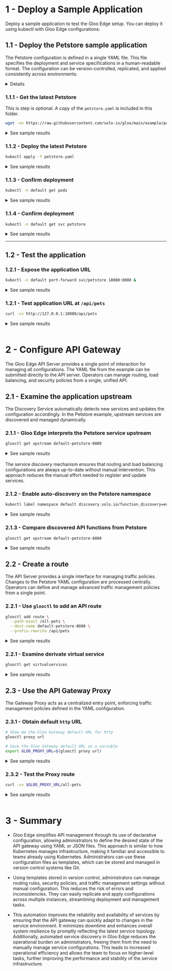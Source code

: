 # 1 - Deploy a Sample Application
Deploy a sample application to test the Gloo Edge setup. You can deploy it using kubectl with Gloo Edge configurations:

## 1.1 - Deploy the Petstore sample application
The Petstore configuration is defined in a single YAML file. This file specifies the deployment and service specifications in a human-readable format. The configuration can be version-controlled, replicated, and applied consistently across environments.

<details>

```yaml
##########################
#                        #
#        Example         #
#        Service         #
#                        #
#                        #
##########################
# petstore service
apiVersion: apps/v1
kind: Deployment
metadata:
  labels:
    app: petstore
  name: petstore
  namespace: default
spec:
  selector:
    matchLabels:
      app: petstore
  replicas: 1
  template:
    metadata:
      labels:
        app: petstore
    spec:
      containers:
      - image: soloio/petstore-example:latest
        name: petstore
        ports:
        - containerPort: 8080
          name: http
---
apiVersion: v1
kind: Service
metadata:
  name: petstore
  namespace: default
  labels:
    service: petstore
spec:
  ports:
  - name: http
    port: 8080
    protocol: TCP
  selector:
    app: petstore
```
</details>

### 1.1.1 - Get the latest Petstore
This is step is optional. A copy of the `petstore.yaml` is included in this folder. 
```bash
wget -nv https://raw.githubusercontent.com/solo-io/gloo/main/example/petstore/petstore.yaml -O petstore.yaml
```

<details>
<summary>See sample results</summary>

```
2024-06-04 15:22:37 URL:https://raw.githubusercontent.com/solo-io/gloo/main/example/petstore/petstore.yaml [822/822] -> "petstore.yaml" [1]
```
</details>

### 1.1.2 - Deploy the latest Petstore

```bash
kubectl apply -f petstore.yaml
```

<details>
<summary>See sample results</summary>

```
deployment.apps/petstore created
service/petstore created
```
</details>

### 1.1.3 - Confirm deployment
```bash
kubectl -n default get pods
```

<details>
<summary>See sample results</summary>

```
NAME                        READY   STATUS    RESTARTS   AGE
petstore-66cddd5bb4-4tdjt   1/1     Running   0          72s
```
</details>

### 1.1.4 - Confirm deployment
```bash
kubectl -n default get svc petstore
```

<details>
<summary>See sample results</summary>

```
NAME       TYPE        CLUSTER-IP      EXTERNAL-IP   PORT(S)    AGE
petstore   ClusterIP   10.43.126.102   <none>        8080/TCP   96s
```
</details>

---
## 1.2 - Test the application

### 1.2.1 - Expose the application URL

```bash
kubectl -n default port-forward svc/petstore 18080:8080 &
```

<details>
<summary>See sample results</summary>

```
[1] 11371
Forwarding from 127.0.0.1:18080 -> 8080
Forwarding from [::1]:18080 -> 8080
```
</details>

### 1.2.1 - Test application URL at `/api/pets`

```bash
curl -vv http://127.0.0.1:18080/api/pets
```

<details>
<summary>See sample results</summary>

```
*   Trying 127.0.0.1:18080...
* Connected to 127.0.0.1 (127.0.0.1) port 18080 (#0)
> GET /api/pets HTTP/1.1
> Host: 127.0.0.1:18080
> User-Agent: curl/7.81.0
> Accept: */*
> 
Handling connection for 18080
* Mark bundle as not supporting multiuse
< HTTP/1.1 200 OK
< Content-Type: application/xml
< Date: Tue, 04 Jun 2024 16:08:06 GMT
< Content-Length: 86
< 
[{"id":1,"name":"Dog","status":"available"},{"id":2,"name":"Cat","status":"pending"}]
* Connection #0 to host 127.0.0.1 left intact
```

</details>
<br>

# 2 - Configure API Gateway
The Gloo Edge API Server provides a single point of interaction for managing all configurations. The YAML file from the example can be submitted directly to the API server. Operators can manage routing, load balancing, and security policies from a single, unified API.

## 2.1 - Examine the application upstream
The Discovery Service automatically detects new services and updates the configuration accordingly. In the Petstore example, upstream services are discovered and managed dynamically.

### 2.1.1 - Gloo Edge interprets the Petstore service upstream
```bash
glooctl get upstream default-petstore-8080
```

<details>
<summary>See sample results</summary>

```
+-----------------------+------------+----------+-------------------------+
|       UPSTREAM        |    TYPE    |  STATUS  |         DETAILS         |
+-----------------------+------------+----------+-------------------------+
| default-petstore-8080 | Kubernetes | Accepted | svc name:      petstore |
|                       |            |          | svc namespace: default  |
|                       |            |          | port:          8080     |
|                       |            |          |                         |
+-----------------------+------------+----------+-------------------------+
```
</details>
<br>
The service discovery mechanism ensures that routing and load balancing configurations are always up-to-date without manual intervention. This approach reduces the manual effort needed to register and update services.

### 2.1.2 - Enable auto-discovery on the Petstore namespace
```bash
kubectl label namespace default discovery.solo.io/function_discovery=enabled
```

<details>
<summary>See sample results</summary>

```
namespace/default labeled
```
</details>

### 2.1.3 - Compare discovered API functions from Petstore

```bash
glooctl get upstream default-petstore-8080
```

<details>
<summary>See sample results</summary>

```
+-----------------------+------------+----------+-------------------------+
|       UPSTREAM        |    TYPE    |  STATUS  |         DETAILS         |
+-----------------------+------------+----------+-------------------------+
| default-petstore-8080 | Kubernetes | Accepted | svc name:      petstore |
|                       |            |          | svc namespace: default  |
|                       |            |          | port:          8080     |
|                       |            |          | REST service:           |
|                       |            |          | functions:              |
|                       |            |          | - addPet                |
|                       |            |          | - deletePet             |
|                       |            |          | - findPetById           |
|                       |            |          | - findPets              |
|                       |            |          |                         |
+-----------------------+------------+----------+-------------------------+
```
</details>

## 2.2 - Create a route 
The API Server provides a single interface for managing traffic policies. Changes to the Petstore YAML configuration are processed centrally. Operators can define and manage advanced traffic management policies from a single point.

### 2.2.1 - Use `glooctl` to add an API route

```bash
glooctl add route \
  --path-exact /all-pets \
  --dest-name default-petstore-8080 \
  --prefix-rewrite /api/pets
```

<details>
<summary>See sample results</summary>

```
{"level":"info","ts":"2024-06-04T14:00:14.870Z","caller":"add/route.go:156","msg":"Created new default virtual service","virtualService":"virtual_host:{domains:\"*\" routes:{matchers:{exact:\"/all-pets\"} route_action:{single:{upstream:{name:\"default-petstore-8080\" namespace:\"gloo-system\"}}} options:{prefix_rewrite:{value:\"/api/pets\"}}}} namespaced_statuses:{} metadata:{name:\"default\" namespace:\"gloo-system\" resource_version:\"2339\" generation:1}"}
+-----------------+--------------+---------+------+--------+-----------------+-----------------------------------+
| VIRTUAL SERVICE | DISPLAY NAME | DOMAINS | SSL  | STATUS | LISTENERPLUGINS |              ROUTES               |
+-----------------+--------------+---------+------+--------+-----------------+-----------------------------------+
| default         |              | *       | none |        |                 | /all-pets ->                      |
|                 |              |         |      |        |                 | gloo-system.default-petstore-8080 |
|                 |              |         |      |        |                 | (upstream)                        |
+-----------------+--------------+---------+------+--------+-----------------+-----------------------------------+
```
</details>

### 2.2.1 - Examine derivate virtual service
```bash
glooctl get virtualservices
```
<details>
<summary>See sample results</summary>

```bash
+-----------------+--------------+---------+------+----------+-----------------+-----------------------------------+
| VIRTUAL SERVICE | DISPLAY NAME | DOMAINS | SSL  |  STATUS  | LISTENERPLUGINS |              ROUTES               |
+-----------------+--------------+---------+------+----------+-----------------+-----------------------------------+
| default         |              | *       | none | Accepted |                 | /all-pets ->                      |
|                 |              |         |      |          |                 | gloo-system.default-petstore-8080 |
|                 |              |         |      |          |                 | (upstream)                        |
+-----------------+--------------+---------+------+----------+-----------------+-----------------------------------+
```
</details>

## 2.3 - Use the API Gateway Proxy
 The Gateway Proxy acts as a centralized entry point, enforcing traffic management policies defined in the YAML configuration.

### 2.3.1 - Obtain default `http` URL
```bash
# Show me the Gloo Gateway default URL for http
glooctl proxy url 

# Save the Gloo Gateway default URL as a variable
export GLOO_PROXY_URL=$(glooctl proxy url)
```

<details>
<summary>See sample results</summary>

```bash
http://10.5.0.68:80
```
</details>

### 2.3.2 - Test the Proxy route
```bash
curl -vv $GLOO_PROXY_URL/all-pets
```

<details>
<summary>See sample results</summary>

```
*   Trying 10.5.0.68:80...
* Connected to 10.5.0.68 (10.5.0.68) port 80 (#0)
> GET /all-pets HTTP/1.1
> Host: 10.5.0.68
> User-Agent: curl/7.81.0
> Accept: */*
> 
* Mark bundle as not supporting multiuse
< HTTP/1.1 200 OK
< content-type: application/xml
< date: Tue, 04 Jun 2024 15:34:22 GMT
< content-length: 86
< x-envoy-upstream-service-time: 1
< server: envoy
< 
[{"id":1,"name":"Dog","status":"available"},{"id":2,"name":"Cat","status":"pending"}]
* Connection #0 to host 10.5.0.68 left intact
```
</details>
<br>

# 3 - Summary

* Gloo Edge simplifies API management through its use of declarative configuration, allowing administrators to define the desired state of the API gateway using YAML or JSON files. This approach is similar to how Kubernetes manages infrastructure, making it familiar and accessible to teams already using Kubernetes. Administrators can use these configuration files as templates, which can be stored and managed in version control systems like Git.

* Using templates stored in version control, administrators can manage routing rules, security policies, and traffic management settings without manual configuration. This reduces the risk of errors and inconsistencies. They can easily replicate and apply configurations across multiple instances, streamlining deployment and management tasks.

* This automation improves the reliability and availability of services by ensuring that the API gateway can quickly adapt to changes in the service environment. It minimizes downtime and enhances overall system resilience by promptly reflecting the latest service topology. Additionally, automated service discovery in Gloo Edge reduces the operational burden on administrators, freeing them from the need to manually manage service configurations. This leads to increased operational efficiency and allows the team to focus on higher-level tasks, further improving the performance and stability of the service infrastructure.

